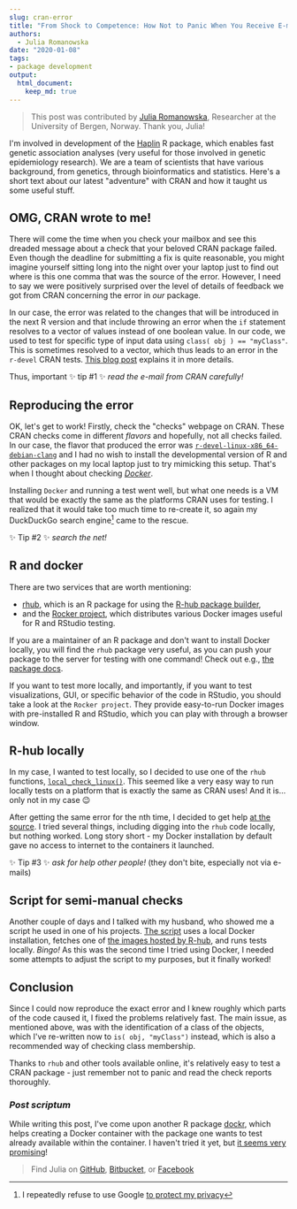 ```yaml
---
slug: cran-error
title: "From Shock to Competence: How Not to Panic When You Receive E-mail from CRAN about Failed Checks"
authors:
  - Julia Romanowska
date: "2020-01-08"
tags:
- package development
output: 
  html_document:
    keep_md: true
---
```


> This post was contributed by [Julia Romanowska](https://jrom.bitbucket.io/homepage/), Researcher at the University of Bergen, Norway. Thank you, Julia!



<!--
  - how we got to know about it
  - raising an issue on bitbucket(?)
  - installing docker and checking the docs
  - searching for R and docker
  - found r-hub and rocker
  - running r-hub - problems
  - figure out where the problem is (docker images didn't have access to the net)
  - creating a script that runs everything manually, using the image provided by rhub
-->

I'm involved in development of the [Haplin](https://folk.uib.no/gjessing/genetics/software/haplin) R package, which enables fast genetic association analyses (very useful for those involved in genetic epidemiology research). We are a team of scientists that have various background, from genetics, through bioinformatics and statistics. Here's a short text about our latest "adventure" with CRAN and how it taught us some useful stuff.

## OMG, CRAN wrote to me!

There will come the time when you check your mailbox and see this dreaded message about a check that your beloved CRAN package failed. Even though the deadline for submitting a fix is quite reasonable, you might imagine yourself sitting long into the night over your laptop just to find out where is this one comma that was the source of the error. However, I need to say we were positively surprised over the level of details of feedback we got from CRAN concerning the error in _our_ package.

In our case, the error was related to the changes that will be introduced in the next R version and that include throwing an error when the ``if`` statement resolves to a vector of values instead of one boolean value. In our code, we used to test for specific type of input data using ``class( obj ) == "myClass"``. This is sometimes resolved to a vector, which thus leads to an error in the `r-devel` CRAN tests. [This blog post](https://developer.r-project.org/Blog/public/2019/11/09/when-you-think-class.-think-again/index.html) explains it in more details.

Thus, important :sparkles: tip \#1 :sparkles: *read the e-mail from CRAN carefully!*

## Reproducing the error

OK, let's get to work! Firstly, check the "checks" webpage on CRAN. These CRAN checks come in different _flavors_ and hopefully, not all checks failed. In our case, the flavor that produced the error was [`r-devel-linux-x86_64-debian-clang`](https://blog.r-hub.io/2019/04/25/r-devel-linux-x86-64-debian-clang/) and I had no wish to install the developmental version of R and other packages on my local laptop just to try mimicking this setup. That's when I thought about checking [*Docker*](https://www.docker.com/).

Installing `Docker` and running a test went well, but what one needs is a VM that would be exactly the same as the platforms CRAN uses for testing. I realized that it would take too much time to re-create it, so again my DuckDuckGo search engine[^1] came to the rescue.

:sparkles: Tip \#2 :sparkles: *search the net!*

## R and docker

<!-- r-hub and rocker - which is good for what -->
There are two services that are worth mentioning:

- [rhub](https://r-hub.github.io/rhub/), which is an R package for using the [R-hub package builder](https://docs.r-hub.io/#package-builder),
- and the [Rocker project](https://www.rocker-project.org/), which distributes various Docker images useful for R and RStudio testing.

If you are a maintainer of an R package and don't want to install Docker locally, you will find the `rhub` package very useful, as you can push your package to the server for testing with one command! Check out e.g., [the package docs](https://r-hub.github.io/rhub/).

If you want to test more locally, and importantly, if you want to test visualizations, GUI, or specific behavior of the code in RStudio, you should take a look at the `Rocker project`. They provide easy-to-run Docker images with pre-installed R and RStudio, which you can play with through a browser window.

## R-hub locally

In my case, I wanted to test locally, so I decided to use one of the `rhub` functions, [`local_check_linux()`](https://r-hub.github.io/rhub/reference/local_check_linux.html). This seemed like a very easy way to run locally tests on a platform that is exactly the same as CRAN uses! And it is... only not in my case :wink:

After getting the same error for the nth time, I decided to get help [at the source](https://github.com/r-hub/rhub/issues/322). I tried several things, including digging into the `rhub` code locally, but nothing worked. Long story short - my Docker installation by default gave no access to internet to the containers it launched.

:sparkles: Tip \#3 :sparkles: *ask for help other people!* (they don't bite, especially not via e-mails)

## Script for semi-manual checks

Another couple of days and I talked with my husband, who showed me a script he used in one of his projects. [The script](https://bitbucket.org/Grantlab/bio3d/src/master/ver_devel/util/run_dockercheck.sh) uses a local Docker installation, fetches one of [the images hosted by R-hub](https://github.com/r-hub/rhub-linux-builders#rhub-linux-builders), and runs tests locally. *Bingo!* As this was the second time I tried using Docker, I needed some attempts to adjust the script to my purposes, but it finally worked!


## Conclusion

Since I could now reproduce the exact error and I knew roughly which parts of the code caused it, I fixed the problems relatively fast. The main issue, as mentioned above, was with the identification of a class of the objects, which I've re-written now to ``is( obj, "myClass")`` instead, which is also a recommended way of checking class membership.

Thanks to `rhub` and other tools available online, it's relatively easy to test a CRAN package - just remember not to panic and read the check reports thoroughly.


### _Post scriptum_

While writing this post, I've come upon another R package [dockr](https://cran.r-project.org/package=dockr), which helps creating a Docker container with the package one wants to test already available within the container. I haven't tried it yet, but [it seems very promising](http://smaakage85.netlify.com/2019/12/21/dockr-easy-containerization-for-r/)!


> Find Julia on [GitHub](https://github.com/jromanowska), [Bitbucket](https://bitbucket.org/jrom/profile/repositories), or [Facebook](https://www.facebook.com/julia.romanowska.733)


[^1]: I repeatedly refuse to use Google [to protect my privacy](https://spreadprivacy.com/how-to-remove-google/)
